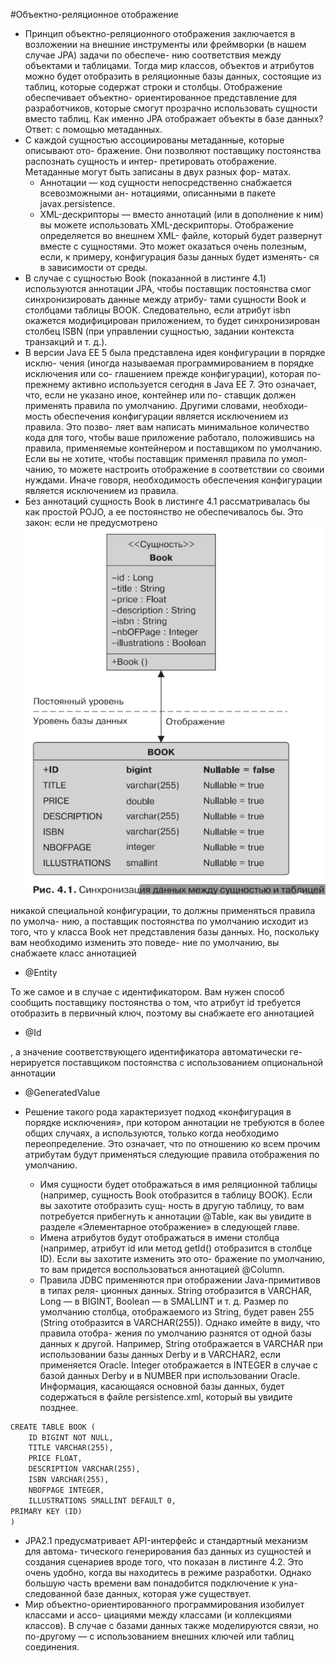 #Объектно-реляционное отображение
* Принцип объектно-реляционного отображения заключается в возложении на
внешние инструменты или фреймворки (в нашем случае JPA) задачи по обеспече-
нию соответствия между объектами и таблицами. Тогда мир классов, объектов
и атрибутов можно будет отобразить в реляционные базы данных, состоящие из
таблиц, которые содержат строки и столбцы. Отображение обеспечивает объектно-
ориентированное представление для разработчиков, которые смогут прозрачно
использовать сущности вместо таблиц. Как именно JPA отображает объекты в базе
данных? Ответ: с помощью метаданных.
* С каждой сущностью ассоциированы метаданные, которые описывают ото-
бражение. Они позволяют поставщику постоянства распознать сущность и интер-
претировать отображение. Метаданные могут быть записаны в двух разных фор-
матах.
    * Аннотации — код сущности непосредственно снабжается всевозможными ан-
нотациями, описанными в пакете javax.persistence.
    * XML-дескрипторы — вместо аннотаций (или в дополнение к ним) вы можете
использовать XML-дескрипторы. Отображение определяется во внешнем XML-
файле, который будет развернут вместе с сущностями. Это может оказаться
очень полезным, если, к примеру, конфигурация базы данных будет изменять-
ся в зависимости от среды.
* В случае с сущностью Book (показанной в листинге 4.1) используются аннотации
JPA, чтобы поставщик постоянства смог синхронизировать данные между атрибу-
тами сущности Book и столбцами таблицы BOOK. Следовательно, если атрибут isbn
окажется модифицирован приложением, то будет синхронизирован столбец ISBN
(при управлении сущностью, задании контекста транзакций и т. д.).
* В версии Java EE 5 была представлена идея конфигурации в порядке исклю-
чения (иногда называемая программированием в порядке исключения или со-
глашением прежде конфигурации), которая по-прежнему активно используется
сегодня в Java EE 7. Это означает, что, если не указано иное, контейнер или по-
ставщик должен применять правила по умолчанию. Другими словами, необходи-
мость обеспечения конфигурации является исключением из правила. Это позво-
ляет вам написать минимальное количество кода для того, чтобы ваше приложение
работало, положившись на правила, применяемые контейнером и поставщиком
по умолчанию. Если вы не хотите, чтобы поставщик применял правила по умол-
чанию, то можете настроить отображение в соответствии со своими нуждами.
Иначе говоря, необходимость обеспечения конфигурации является исключением
из правила.
* Без аннотаций сущность Book в листинге 4.1 рассматривалась бы как простой
POJO, а ее постоянство не обеспечивалось бы. Это закон: если не предусмотрено
![deployment_descriptors_1](../..//img/jpa/entity_base.png)

никакой специальной конфигурации, то должны применяться правила по умолча-
нию, а поставщик постоянства по умолчанию исходит из того, что у класса Book нет
представления базы данных. Но, поскольку вам необходимо изменить это поведе-
ние по умолчанию, вы снабжаете класс аннотацией 
* @Entity

То же самое и в случае с идентификатором. Вам нужен способ сообщить поставщику постоянства о том,
что атрибут id требуется отобразить в первичный ключ, поэтому вы снабжаете его
аннотацией 
* @Id

, а значение соответствующего идентификатора автоматически ге-
нерируется поставщиком постоянства с использованием опциональной аннотации
* @GeneratedValue

* Решение такого рода характеризует подход «конфигурация в порядке исключения», 
при котором аннотации не требуются в более общих случаях,
а используются, только когда необходимо переопределение. Это означает, что по
отношению ко всем прочим атрибутам будут применяться следующие правила
отображения по умолчанию.
    * Имя сущности будет отображаться в имя реляционной таблицы (например,
сущность Book отобразится в таблицу BOOK). Если вы захотите отобразить сущ-
ность в другую таблицу, то вам потребуется прибегнуть к аннотации @Table, как
вы увидите в разделе «Элементарное отображение» в следующей главе.
    * Имена атрибутов будут отображаться в имени столбца (например, атрибут id
или метод getId() отобразится в столбце ID). Если вы захотите изменить это ото-
бражение по умолчанию, то вам придется воспользоваться аннотацией @Column.
    * Правила JDBC применяются при отображении Java-примитивов в типах реля-
ционных данных. String отобразится в VARCHAR, Long — в BIGINT, Boolean — в SMALLINT
и т. д. Размер по умолчанию столбца, отображаемого из String, будет равен 255
(String отобразится в VARCHAR(255)). Однако имейте в виду, что правила отобра-
жения по умолчанию разнятся от одной базы данных к другой. Например, String
отображается в VARCHAR при использовании базы данных Derby и в VARCHAR2, если
применяется Oracle. Integer отображается в INTEGER в случае с базой данных
Derby и в NUMBER при использовании Oracle. Информация, касающаяся основной
базы данных, будет содержаться в файле persistence.xml, который вы увидите
позднее.
```xml
CREATE TABLE BOOK (
    ID BIGINT NOT NULL,
    TITLE VARCHAR(255),
    PRICE FLOAT,
    DESCRIPTION VARCHAR(255),
    ISBN VARCHAR(255),
    NBOFPAGE INTEGER,
    ILLUSTRATIONS SMALLINT DEFAULT 0,
PRIMARY KEY (ID)
)
```
* JPA2.1 предусматривает API-интерфейс и стандартный механизм для автома-
тического генерирования баз данных из сущностей и создания сценариев вроде
того, что показан в листинге 4.2. Это очень удобно, когда вы находитесь в режиме
разработки. Однако большую часть времени вам понадобится подключение к уна-
следованной базе данных, которая уже существует.
* Мир объектно-ориентированного программирования изобилует классами и ассо-
циациями между классами (и коллекциями классов). В случае с базами данных
также моделируются связи, но по-другому — с использованием внешних ключей
или таблиц соединения.